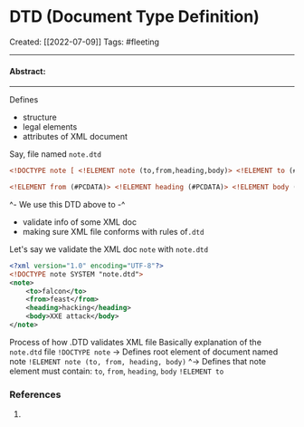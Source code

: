 

# DTD (Document Type Definition)
Created:  [[2022-07-09]]
Tags: #fleeting 

---
#### Abstract:


---
Defines 
- structure
- legal elements
- attributes
of XML document

Say, file named `note.dtd`
```XML
<!DOCTYPE note [ <!ELEMENT note (to,from,heading,body)> <!ELEMENT to (#PCDATA)> 

<!ELEMENT from (#PCDATA)> <!ELEMENT heading (#PCDATA)> <!ELEMENT body (#PCDATA)> ]>
```
^- We use this DTD above to -^
- validate info of some XML doc
- making sure XML file conforms with rules of`.dtd`

Let's say we validate the XML doc `note` with `note.dtd`
```XML
<?xml version="1.0" encoding="UTF-8"?>  
<!DOCTYPE note SYSTEM "note.dtd">  
<note>  
    <to>falcon</to>  
    <from>feast</from>  
    <heading>hacking</heading>  
    <body>XXE attack</body>  
</note>
```

Process of how .DTD validates XML file
Basically explanation of the `note.dtd` file
`!DOCTYPE note` -> Defines root element of document named note
`!ELEMENT note (to, from, heading, body)` 
    ^-> Defines that note element must contain:
    `to`, `from`, `heading`, `body`
`!ELEMENT to`












### References
1. 